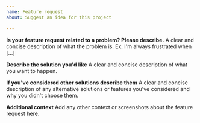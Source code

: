 ```yaml
---
name: Feature request
about: Suggest an idea for this project

---
```


**Is your feature request related to a problem? Please describe.**
A clear and concise description of what the problem is. Ex. I'm always frustrated when [...]

**Describe the solution you'd like**
A clear and concise description of what you want to happen.

**If you've considered other solutions describe them**
A clear and concise description of any alternative solutions or features you've considered
and why you didn't choose them.

**Additional context**
Add any other context or screenshots about the feature request here.
